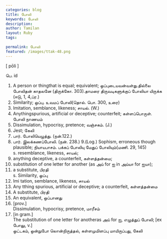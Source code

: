 ```yaml
---
categories: blog
title: போலி
keywords: போலி
description: 
author: Tamilan
layout: Ruby
tags: 
 
permalink: போலி
featured: /images/ttak-48.png
---
```

  
[ pōli ]  
  
பெ. id  
1. A person or thingthat is equal; equivalent; ஒப்புடையவன்வள்து.தில்லை போலிதன் காதலனே (திருக்கோ. 303).தாமரை திருவடிகளுக்குப் போலியா யிருக்க (ஈடு, 1, 4,ப்ர.)  
2. Similarity; ஒப்பு. உவமப் போலி(தொல். பொ. 300, உரை)  
3. Imitation, semblance, likeness; சாயல். (W.)  
4. Anythingspurious, artificial or deceptive; counterfeit; கள்ளப்பொருள். போலி நாணயம்  
5. Dissimulation, hypocrisy, pretence; வஞ்சகம். (J.)  
6. Jest; கேலி  
7. பார். போலியெழுத்து. (நன்.122.)  
8. பார். இலக்கணப்போலி. (நன். 238.) 9.(Log.) Sophism, erroneous though plausible; நியாயபாசம். பக்கப் போலியு மேதுப் போலியும்(மணி. 29, 145)  
s. resemblance, likeness, சாயல்;  
2. anything deceptive, a counterfeit, கள்ளத்தன்மை;  
3. substitution of one letter for another (as அய் for ஐ in அய்யா for ஐயா);  
4. a substitute, பிரதி  
s. Similarity, ஒப்பு  
2. Imi tation, semblance, likeness, சாயல்  
3. Any tthing spurious, artificial or deceptive; a counterfeit, கள்ளத்தன்மை  
4. A substitute, பிரதி  
5. An equivalent, ஒப்பானது  
6. [prov.]  
Dissimulation, hypocrisy, pretence, மாரீசம்  
7. [in gram.]  
The substitution of one letter for anotheras அய் for ஐ, எழுத்துப் போலி; [ex போலு, v.]  
ஒட்டகம், ஒன்றுபோ லொன்றிருத்தல், கள்ளமுமிளப்பு மாயிருப்பது, கேலி